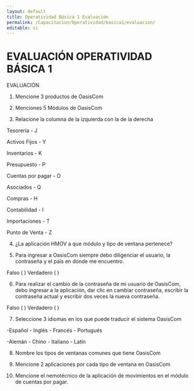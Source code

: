 ```yaml
---
layout: default
title: Operatividad Básica 1 Evaluación
permalink: /Capacitacion/Operatividad/basica1/evaluacion/
editable: si
---
```


# EVALUACIÓN OPERATIVIDAD BÁSICA 1


EVALUACIÓN  


1)  Mencione 3 productos de OasisCom  

2)  Menciones 5 Módulos de OasisCom  

3)  Relacione la columna de la izquierda con la de la derecha  

Tesorería			-			J 

Activos Fijos		-			Y  

Inventarios			-			K  

Presupuesto			-			P  

Cuentas por pagar	-			O  

Asociados			-			Q  

Compras				-			H  

Contabilidad		-			I  

Importaciones		-			T  

Punto de Venta		-			Z  


4)  ¿La aplicación HMOV a que módulo y tipo de ventana pertenece?  

5)  Para ingresar a OasisCom siempre debo diligenciar el usuario, la contraseña y el país en donde me encuentro.  

Falso  (  )    Verdadero (  )  

6)  Para realizar el cambio de la contraseña de mi usuario de OasisCom, debo ingresar a la aplicación, dar clic en cambiar contraseña, escribir la contraseña actual y escribir dos veces la nueva contraseña.  

Falso  (  )    Verdadero (  )  

7)  Seleccione 3 idiomas en los que puede traducir el sistema OasisCom  

-Español	- Inglés	- Francés	- Portugués  

-Alemán		- Chino		- Italiano	- Latín  

8)  Nombre los tipos de ventanas comunes que tiene OasisCom  

9)  Mencione 2 aplicaciones por cada tipo de ventana en OasisCom  

10)  Mencione el nemotécnico de la aplicación de movimientos en el módulo de cuentas por pagar.  
